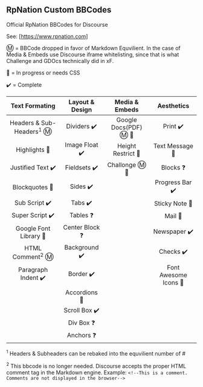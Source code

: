 ## RpNation Custom BBCodes

Official RpNation BBCodes for Discourse

See: [https://www.rpnation.com]

Ⓜ️ = BBCode dropped in favor of Markdown Equvilient. In the case of Media & Embeds use Discourse iframe whitelisting, since that is what Challenge and GDOcs technically did in xF.

🚧 = In progress or needs CSS

✔️ = Complete

|     Text Formating      | Layout & Design |    Media & Embeds    |      Aesthetics      |
| :---------------------: | :-------------: | :------------------: | :------------------: |
| Headers & Sub-Headers<sup>1</sup> Ⓜ️ |   Dividers ✔️    | Google Docs(PDF) Ⓜ️ 🚧 |       Print ✔️        |
|      Highlights 🚧       |  Image Float ✔️  |  Height Restrict 🚧   |    Text Message 🚧    |
|    Justified Text ✔️     |   Fieldsets ✔️   |    Challonge Ⓜ️ 🚧     |       Blocks ❓       |
|      Blockquotes 🚧      |     Sides ✔️     |                      |     Progress Bar ✔️     |
|      Sub Script ✔️       |     Tabs ✔️      |                      |    Sticky Note 🚧     |
|     Super Script ✔️      |    Tables ❓     |                      |        Mail 🚧        |
|  Google Font Library 🚧  | Center Block ❓  |                      |     Newspaper ✔️      |
|     HTML Comment<sup>2</sup> Ⓜ️      |  Background ✔️   |                      |       Checks ✔️       |
|   Paragraph Indent ✔️    |    Border ✔️     |                      | Font Awesome Icons 🚧 |
|                         |  Accordions 🚧   |                      |                      |
|                         |  Scroll Box ✔️   |                      |                      |
|                         |    Div Box ❓    |                      |                      |
|                         |    Anchors ❓    |                      |                      |

<sup>1</sup> Headers & Subheaders can be rebaked into the equvilient number of #

<sup>2</sup> This bbcode is no longer needed. Discourse accepts the proper HTML comment tag in the Markdown engine. Example: `<!--This is a comment. Comments are not displayed in the browser-->`
